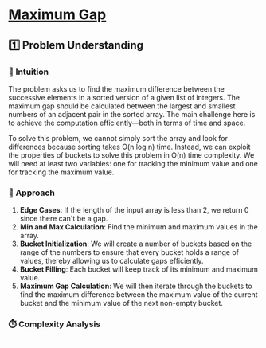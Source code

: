 # **[Maximum Gap](https://leetcode.com/problems/maximum-gap/description/)**  

## **1️⃣ Problem Understanding**  
### **📌 Intuition**  
The problem asks us to find the maximum difference between the successive elements in a sorted version of a given list of integers. The maximum gap should be calculated between the largest and smallest numbers of an adjacent pair in the sorted array. The main challenge here is to achieve the computation efficiently—both in terms of time and space.

To solve this problem, we cannot simply sort the array and look for differences because sorting takes O(n log n) time. Instead, we can exploit the properties of buckets to solve this problem in O(n) time complexity. We will need at least two variables: one for tracking the minimum value and one for tracking the maximum value.

### **🚀 Approach**  
1. **Edge Cases**: If the length of the input array is less than 2, we return 0 since there can't be a gap.
2. **Min and Max Calculation**: Find the minimum and maximum values in the array.
3. **Bucket Initialization**: We will create a number of buckets based on the range of the numbers to ensure that every bucket holds a range of values, thereby allowing us to calculate gaps efficiently.
4. **Bucket Filling**: Each bucket will keep track of its minimum and maximum value.
5. **Maximum Gap Calculation**: We will then iterate through the buckets to find the maximum difference between the maximum value of the current bucket and the minimum value of the next non-empty bucket.

### **⏱️ Complexity Analysis**  
- **Time Complexity**: O(n) - We're going through the list a constant number of times.
- **Space Complexity**: O(n) - The space used for the buckets.

---  

## **2️⃣ LeetCode Submission**  
```cpp
class MaximumGap {
public:
    int maximumGap(vector<int>& nums) {
        if (nums.size() < 2) return 0;

        int minNum = *min_element(nums.begin(), nums.end());
        int maxNum = *max_element(nums.begin(), nums.end());
        int n = nums.size();
        if (minNum == maxNum) return 0; // All elements are the same.

        int bucketSize = max(1, (maxNum - minNum) / (n - 1));
        int bucketCount = (maxNum - minNum) / bucketSize + 1;

        vector<int> bucketMin(bucketCount, INT_MAX);
        vector<int> bucketMax(bucketCount, INT_MIN);

        for (int num : nums) {
            int idx = (num - minNum) / bucketSize;
            bucketMin[idx] = min(bucketMin[idx], num);
            bucketMax[idx] = max(bucketMax[idx], num);
        }

        int maxGap = 0;
        int prevMax = minNum;

        for (int i = 0; i < bucketCount; i++) {
            if (bucketMin[i] == INT_MAX) continue; // Empty bucket.
            maxGap = max(maxGap, bucketMin[i] - prevMax);
            prevMax = bucketMax[i];
        }

        return maxGap;
    }
};
```  

---  

## **3️⃣ Running Locally**  
### **✅ Steps**  
1. **Create a file**: `maximum_gap.cpp`  
2. **Wrap the `MaximumGap` class** inside `main()`  
3. **Include necessary headers**  
4. **Handle input/output for local execution**  
5. **Compile and run the program**  

---  

## **📝 Full Working Code (Local Execution)**  
```cpp
#include <iostream>
#include <vector>
#include <climits>
#include <algorithm>

using namespace std;

class MaximumGap {
public:
    int maximumGap(vector<int>& nums) {
        if (nums.size() < 2) return 0;

        int minNum = *min_element(nums.begin(), nums.end());
        int maxNum = *max_element(nums.begin(), nums.end());
        int n = nums.size();
        if (minNum == maxNum) return 0; // All elements are the same.

        int bucketSize = max(1, (maxNum - minNum) / (n - 1));
        int bucketCount = (maxNum - minNum) / bucketSize + 1;

        vector<int> bucketMin(bucketCount, INT_MAX);
        vector<int> bucketMax(bucketCount, INT_MIN);

        for (int num : nums) {
            int idx = (num - minNum) / bucketSize;
            bucketMin[idx] = min(bucketMin[idx], num);
            bucketMax[idx] = max(bucketMax[idx], num);
        }

        int maxGap = 0;
        int prevMax = minNum;

        for (int i = 0; i < bucketCount; i++) {
            if (bucketMin[i] == INT_MAX) continue; // Empty bucket.
            maxGap = max(maxGap, bucketMin[i] - prevMax);
            prevMax = bucketMax[i];
        }

        return maxGap;
    }
};

int main() {
    MaximumGap solution;
    vector<int> nums = {3, 6, 9, 1};
    cout << "Maximum Gap: " << solution.maximumGap(nums) << endl; // Expected output: 3
    return 0;
}
```  

---  

## **🔧 Compilation & Execution**  
#### **1️⃣ Compile**  
```bash
g++ -std=c++17 maximum_gap.cpp -o maximum_gap
```  

#### **2️⃣ Run**  
```bash
./maximum_gap
```  

---  

## **🎯 Example Run**  
### **Input**  
```
3, 6, 9, 1
```  
### **Output**  
```
Maximum Gap: 3
```  

---  

## **📌 Summary**  
✅ **Encapsulates LeetCode solution inside `main()`**  
✅ **Handles input/output for local testing**  
✅ **Compiles with `g++ -std=c++17`**  
✅ **Provides structured and formatted execution steps**  

🚀 **Now you can seamlessly test LeetCode C++ solutions locally!** 🚀// update on 2023-10-11
// update on 2023-11-01
